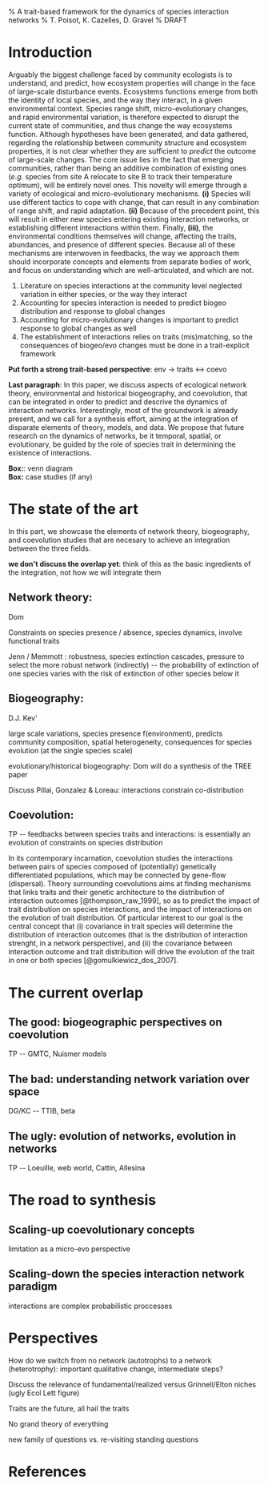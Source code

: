 % A trait-based framework for the dynamics of species interaction networks
% T. Poisot, K. Cazelles, D. Gravel
% DRAFT

# Introduction

Arguably the biggest challenge faced by community ecologists is to understand,
and predict, how ecosystem properties will change in the face of
large-scale disturbance events. Ecosystems functions emerge from both
the identity of local species, and the way they interact, in a given
environmental context. Species range shift, micro-evolutionary
changes, and rapid environmental variation, is therefore expected to
disrupt the current state of communities, and thus change the way
ecosystems function. Although hypotheses have been generated, and data
gathered, regarding the relationship between community structure and
ecosystem properties, it is not clear whether they are sufficient to
*predict*  the outcome of large-scale changes. The core issue lies in
the fact that emerging communities, rather than being an additive
combination of existing ones (*e.g.* species from site A relocate to
site B to track their temperature optimum), will be entirely
novel ones. This novelty will emerge through a variety of ecological
and micro-evolutionary mechanisms. **(i)** Species will use different
tactics to cope with change, that can result in any combination of
range shift, and rapid adaptation. **(ii)** Because of the precedent
point, this will result in either new species entering existing
interaction networks, or establishing different interactions within
them. Finally, **(iii)**, the environmental conditions themselves will
change, affecting the traits, abundances, and presence of different
species. Because all of these mechanisms are interwoven in feedbacks,
the way we approach them should incorporate concepts and elements from
separate bodies of work, and focus on understanding which are
well-articulated, and which are not.

1. Literature on species interactions at the community level neglected variation in either species, or the way they interact
2. Accounting for species interaction is needed to predict biogeo distribution and response to global changes
3. Accounting for micro-evolutionary changes is important to predict response to global changes as well
4. The establishment of interactions relies on traits (mis)matching, so the consequences of biogeo/evo changes must be done in a trait-explicit framework

**Put forth a strong trait-based perspective**: env -> traits <-> coevo

**Last paragraph**:   In this paper, we discuss aspects of ecological network
theory, environmental and historical biogeography, and coevolution, that can be
integrated in order to predict and descrive the dynamics of interaction
networks. Interestingly, most of the groundwork is already present, and we call
for a synthesis effort, aiming at the integration of disparate elements of
theory, models, and data. We propose that future research on the dynamics of
networks, be it temporal, spatial, or evolutionary, be guided by the role of
species trait in determining the existence of interactions. 

**Box:**: venn diagram   
**Box:** case studies (if any)

# The state of the art

In this part, we showcase the elements of network theory, biogeography, and
coevolution studies that are necesary to achieve an integration between the
three fields. 

**we don't discuss the overlap yet**: think of this as the basic ingredients of
the integration, not how we will integrate them

## Network theory:

Dom

Constraints on species presence / absence, species dynamics, involve functional traits

Jenn / Memmott : robustness, species extinction cascades, pressure to select the more robust network (indirectly) -- the probability of extinction of one species varies with the risk of extinction of other species below it

## Biogeography:

D.J. Kev'

large scale variations, species presence f(environment), predicts community composition, spatial heterogeneity, consequences for species evolution (at the single species scale)

evolutionary/historical biogeography: Dom will do a synthesis of the TREE paper

Discuss Pillai, Gonzalez & Loreau: interactions constrain co-distribution

## Coevolution: 

TP -- feedbacks between species traits and interactions: is essentially an evolution of constraints on species distribution

In its contemporary incarnation, coevolution studies the interactions between
pairs of species composed of (potentially) genetically differentiated
populations, which may be connected by gene-flow (dispersal). Theory
surrounding coevolutions aims at finding mechanisms that links traits and their
genetic architecture to the distribution of interaction outcomes
[@thompson_raw_1999], so as to predict the impact of trait distribution on
species interactions, and the impact of interactions on the evolution of trait
distribution. Of particular interest to our goal is the central concept that
(i) covariance in trait species will determine the distribution of interaction
outcomes (that is the distribution of interaction strenght, in a network
perspective), and (ii) the covariance between interaction outcome and
trait distribution will drive the evolution of the trait in one or both species
[@gomulkiewicz_dos_2007].

# The current overlap

## The good: biogeographic perspectives on coevolution

TP -- GMTC, Nuismer models

## The bad: understanding network variation over space

DG/KC -- TTIB, beta

## The ugly: evolution of networks, evolution in networks

TP -- Loeuille, web world, Cattin, Allesina

# The road to synthesis

## Scaling-up coevolutionary concepts

limitation as a micro-evo perspective

## Scaling-down the species interaction network paradigm

interactions are complex probabilistic proccesses

# Perspectives

How do we switch from no network (autotrophs) to a network (heterotrophy): important qualitative change, intermediate steps?

Discuss the relevance of fundamental/realized versus Grinnell/Elton niches (ugly Ecol Lett figure)

Traits are the future, all hail the traits

No grand theory of everything

new family of questions vs. re-visiting standing questions

# References
